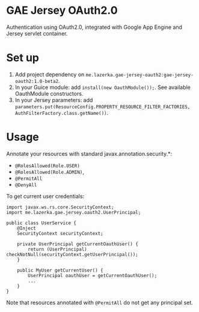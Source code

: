 # GAE Jersey OAuth2.0

Authentication using OAuth2.0, integrated with Google App Engine and Jersey servlet container. 


# Set up
1. Add project dependency on `me.lazerka.gae-jersey-oauth2:gae-jersey-oauth2:1.0-beta2`.
2. In your Guice module: add `install(new OauthModule());`. See available OauthModule constructors.
3. In your Jersey parameters: add
`parameters.put(ResourceConfig.PROPERTY_RESOURCE_FILTER_FACTORIES, AuthFilterFactory.class.getName())`.


# Usage
Annotate your resources with standard javax.annotation.security.*:
* `@RolesAllowed(Role.USER)`
* `@RolesAllowed(Role.ADMIN)`,
* `@PermitAll`
* `@DenyAll`

To get current user credentials:

	import javax.ws.rs.core.SecurityContext;
	import me.lazerka.gae.jersey.oauth2.UserPrincipal;

	public class UserService {
		@Inject
		SecurityContext securityContext;

		private UserPrincipal getCurrentOauthUser() {
			return (UserPrincipal) checkNotNull(securityContext.getUserPrincipal());
        }

        public MyUser getCurrentUser() {
            UserPrincipal oauthUser = getCurrentOauthUser();
            ...
        }
    }


Note that resources annotated with `@PermitAll` do not get any principal set.
